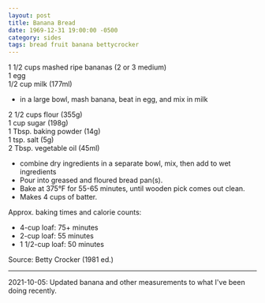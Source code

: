 ```yaml
---
layout: post
title: Banana Bread
date: 1969-12-31 19:00:00 -0500
category: sides
tags: bread fruit banana bettycrocker
---
```

1 1/2 cups mashed ripe bananas (2 or 3 medium)  
1 egg  
1/2 cup milk (177ml)  
* in a large bowl, mash banana, beat in egg, and mix in milk

2 1/2 cups flour (355g)  
1 cup sugar (198g)  
1 Tbsp. baking powder (14g)  
1 tsp. salt (5g)  
2 Tbsp. vegetable oil (45ml)  
* combine dry ingredients in a separate bowl, mix, then add to wet ingredients
* Pour into greased and floured bread pan(s).
* Bake at 375°F for 55-65 minutes, until wooden pick comes out clean.
* Makes 4 cups of batter.

Approx. baking times and calorie counts:
* 4-cup loaf: 75+ minutes
* 2-cup loaf: 55 minutes
* 1 1/2-cup loaf: 50 minutes

Source: Betty Crocker (1981 ed.)

---

2021-10-05: Updated banana and other measurements to what I've been doing recently.
